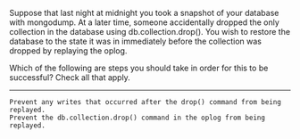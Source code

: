 Suppose that last night at midnight you took a snapshot of your database with mongodump. At a later time, someone accidentally dropped the only collection in the database using db.collection.drop(). You wish to restore the database to the state it was in immediately before the collection was dropped by replaying the oplog.

Which of the following are steps you should take in order for this to be successful? Check all that apply.

----

	Prevent any writes that occurred after the drop() command from being replayed. 
	Prevent the db.collection.drop() command in the oplog from being replayed. 